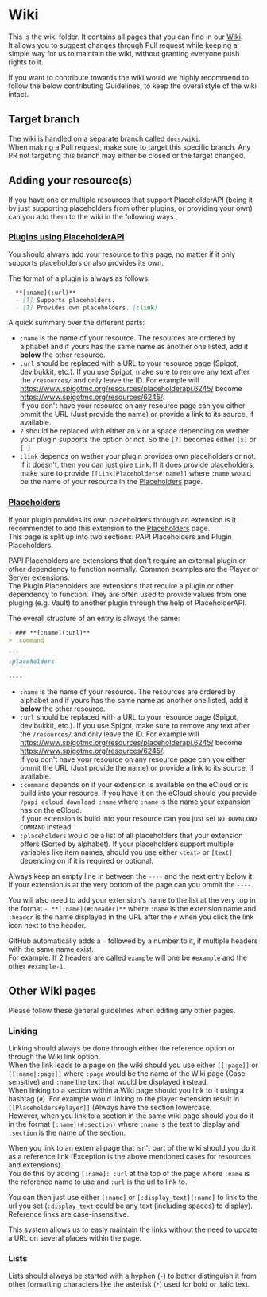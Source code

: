 [Wiki]: https://github.com/PlaceholderAPI/PlaceholderAPI/wiki
[Placeholders]: https://github.com/PlaceholderAPI/PlaceholderAPI/wiki/Placeholders
[Plugins using PlaceholderAPI]: https://github.com/PlaceholderAPI/PlaceholderAPI/wiki/Plugins-using-PlaceholderAPI

# Wiki
This is the wiki folder. It contains all pages that you can find in our [Wiki].  
It allows you to suggest changes through Pull request while keeping a simple way for us to maintain the wiki, without granting everyone push rights to it.

If you want to contribute towards the wiki would we highly recommend to follow the below contributing Guidelines, to keep the overal style of the wiki intact.

## Target branch
The wiki is handled on a separate branch called `docs/wiki`.  
When making a Pull request, make sure to target this specific branch. Any PR not targeting this branch may either be closed or the target changed.

## Adding your resource(s)
If you have one or multiple resources that support PlaceholderAPI (being it by just supporting placeholders from other plugins, or providing your own) can you add them to the wiki in the following ways.

### [Plugins using PlaceholderAPI]
You should always add your resource to this page, no matter if it only supports placeholders or also provides its own.

The format of a plugin is always as follows:
```md
- **[:name](:url)**
  - [?] Supports placeholders.
  - [?] Provides own placeholders. [:link]
```

A quick summary over the different parts:

- `:name` is the name of your resource. The resources are ordered by alphabet and if yours has the same name as another one listed, add it __below__ the other resource.
- `:url` should be replaced with a URL to your resource page (Spigot, dev.bukkit, etc.). If you use Spigot, make sure to remove any text after the `/resources/` and only leave the ID. For example will https://www.spigotmc.org/resources/placeholderapi.6245/ become https://www.spigotmc.org/resources/6245/.  
If you don't have your resource on any resource page can you either ommit the URL (Just provide the name) or provide a link to its source, if available.
- `?` should be replaced with either an `x` or a space depending on wether your plugin supports the option or not. So the `[?]` becomes either `[x]` or `[ ]`
- `:link` depends on wether your plugin provides own placeholders or not. If it doesn't, then you can just give `Link`. If it does provide placeholders, make sure to provide `[[Link|Placeholders#:name]]` where `:name` would be the name of your resource in the [Placeholders] page.

### [Placeholders]
If your plugin provides its own placeholders through an extension is it recommendet to add this extension to the [Placeholders] page.  
This page is split up into two sections: PAPI Placeholders and Plugin Placeholders.

PAPI Placeholders are extensions that don't require an external plugin or other dependency to function normally. Common examples are the Player or Server extensions.  
The Plugin Placeholders are extensions that require a plugin or other dependency to function. They are often used to provide values from one pluging (e.g. Vault) to another plugin through the help of PlaceholderAPI.

The overall structure of an entry is always the same:  
````md
- ### **[:name](:url)**
> :command

```
:placeholders
```
----
````

- `:name` is the name of your resource. The resources are ordered by alphabet and if yours has the same name as another one listed, add it __below__ the other resource.
- `:url` should be replaced with a URL to your resource page (Spigot, dev.bukkit, etc.). If you use Spigot, make sure to remove any text after the `/resources/` and only leave the ID. For example will https://www.spigotmc.org/resources/placeholderapi.6245/ become https://www.spigotmc.org/resources/6245/.  
If you don't have your resource on any resource page can you either ommit the URL (Just provide the name) or provide a link to its source, if available.
- `:command` depends on if your extension is available on the eCloud or is build into your resource. If you have it on the eCloud should you provide `/papi ecloud download :name` where `:name` is the name your expansion has on the eCloud.  
If your extension is build into your resource can you just set `NO DOWNLOAD COMMAND` instead.
- `:placeholders` would be a list of all placeholders that your extension offers (Sorted by alphabet). If your placeholders support multiple variables like item names, should you use either `<text>` or `[text]` depending on if it is required or optional.

Always keep an empty line in between the `----` and the next entry below it.  
If your extension is at the very bottom of the page can you ommit the `----`.

You will also need to add your extension's name to the list at the very top in the format `- **[:name](#:header)**` where `:name` is the extension name and `:header` is the name displayed in the URL after the `#` when you click the link icon next to the header.

GitHub automatically adds a `-` followed by a number to it, if multiple headers with the same name exist.  
For example: If 2 headers are called `example` will one be `#example` and the other `#example-1`.

## Other Wiki pages
Please follow these general guidelines when editing any other pages.

### Linking
Linking should always be done through either the reference option or through the Wiki link option.  
When the link leads to a page on the wiki should you use either `[[:page]]` or `[[:name|:page]]` where `:page` would be the name of the Wiki page (Case sensitive) and `:name` the text that would be displayed instead.  
When linking to a section within a Wiki page should you link to it using a hashtag (`#`). For example would linking to the player extension result in `[[Placeholders#player]]` (Always have the section lowercase.  
However, when you link to a section in the same wiki page should you do it in the format `[:name](#:section)` where `:name` is the text to display and `:section` is the name of the section.


When you link to an external page that isn't part of the wiki should you do it as a reference link (Exception is the above mentioned cases for resources and extensions).  
You do this by adding `[:name]: :url` at the top of the page where `:name` is the reference name to use and `:url` is the url to link to.

You can then just use either `[:name]` or `[:display_text][:name]` to link to the url you set (`:display_text` could be any text (including spaces) to display).  
Reference links are case-insensitive.

This system allows us to easly maintain the links without the need to update a URL on several places within the page.

### Lists
Lists should always be started with a hyphen (`-`) to better distinguish it from other formatting characters like the asterisk (`*`) used for bold or italic text.

